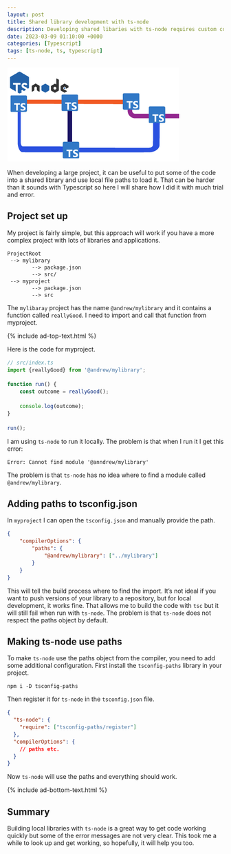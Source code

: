 ```yaml
---
layout: post
title: Shared library development with ts-node
description: Developing shared libaries with ts-node requires custom configuration to be added to the build so that libraries can be found. Here are the steps you need to take to set it up
date: 2023-03-09 01:10:00 +0000
categories: [Typescript]
tags: [ts-node, ts, typescript]
---
```


![Paths image](/assets/img/ts-node-paths/400w/node-paths.png)

When developing a large project, it can be useful to put some of the code into a shared library and use local file paths to load it. That can be harder than it sounds with Typescript so here I will share how I did it with much trial and error.

## Project set up

My project is fairly simple, but this approach will work if you have a more complex project with lots of libraries and applications.

```
ProjectRoot
 --> mylibrary
        --> package.json
        --> src/
 --> myproject
        --> package.json
        --> src
```

The `mylibaray` project has the name `@andrew/mylibrary` and it contains a function called `reallyGood`. I need to import and call that function from myproject. 

{% include ad-top-text.html %}

Here is the code for myproject.

```ts
// src/index.ts
import {reallyGood} from '@andrew/mylibrary';

function run() {
    const outcome = reallyGood();

    console.log(outcome);
}

run();
```

I am using `ts-node` to run it locally. The problem is that when I run it I get this error:

```
Error: Cannot find module '@anndrew/mylibrary'
```

The problem is that `ts-node` has no idea where to find a module called `@andrew/mylibrary`.

## Adding paths to tsconfig.json

In `myproject` I can open the `tsconfig.json` and manually provide the path. 

```json
{
    "compilerOptions": {
        "paths": {
            "@andrew/mylibrary": ["../mylibrary"]
        }
    }
}
```

This will tell the build process where to find the import. It’s not ideal if you want to push versions of your library to a repository, but for local development, it works fine. That allows me to build the code with `tsc` but it will still fail when run with `ts-node`. The problem is that `ts-node` does not respect the paths object by default. 

## Making ts-node use paths

To make `ts-node` use the paths object from the compiler, you need to add some additional configuration. First install the `tsconfig-paths` library in your project.

```
npm i -D tsconfig-paths
```

Then register it for `ts-node` in the `tsconfig.json` file.

```json
{
  "ts-node": {
    "require": ["tsconfig-paths/register"]
  },
  "compilerOptions": {
    // paths etc.
  }
}
```

Now `ts-node` will use the paths and everything should work.

{% include ad-bottom-text.html %}

## Summary

Building local libraries with `ts-node` is a great way to get code working quickly but some of the error messages are not very clear. This took me a while to look up and get working, so hopefully, it will help you too.
